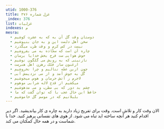 ```yaml
---
utid: 1000-376
title: غزل شماره ۳۷۶
_index: 376
list: غزلیات
indexes: م
mesra:
  - دوستان وقت گل آن به که به عشرت کوشیم
  - سخن اهل دلست این و به جان بنیوشیم
  - نیست در کس کرم و وقت طرب میگذرد
  - چاره آن است که سجّاده به می بفروشیم
  - خوش هوایی ست فرح بخش خدایا برسان
  - نازنینی که به رویش می گلگون نوشیم
  - ارغنون ساز فلک رهزن اهل هنرست
  - چون ازین غصّه ننالیم و چرا نخروشیم
  - گل به جوش آمد و از می نزدیمش آبی
  - لاجرم ز آتش حرمان و هوس میجوشیم
  - میکشیم از قدح لاله شرابی موهوم
  - چشم بد دور که بی مطرب و می مدهوشیم
  - حافظ این حال عجب با که توان گفت که ما
  - بلبلانیم که در موسم گل خاموشیم
---
```

الان وقت کار و تلاش است. وقت برای تفریح زیاد دارید به چاره ی کار بیاندیشید. اگر دیر اقدام کنید هر آنچه ساخته اید تباه می شود. از هوی های نفسانی پرهیز کنید. خدا با شماست و در همه حال کمکتان می کند.
